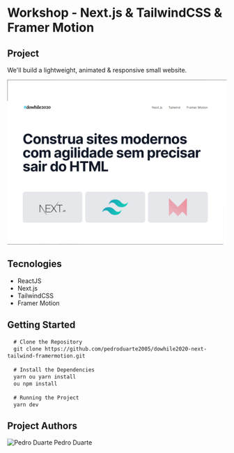 # Workshop - Next.js & TailwindCSS & Framer Motion

## Project
We'll build a lightweight, animated & responsive small website.

<img src="screenshot.png" alt="Screenshot"/>

## Tecnologies

- ReactJS
- Next.js
- TailwindCSS
- Framer Motion

## Getting Started
``` 
  # Clone the Repository
  git clone https://github.com/pedroduarte2005/dowhile2020-next-tailwind-framermotion.git

  # Install the Dependencies
  yarn ou yarn install
  ou npm install

  # Running the Project
  yarn dev
```

## Project Authors

<img src="https://avatars0.githubusercontent.com/u/59842901?s=460&u=8afcb34374fd183b0f12aa2ad00c434c13a2e302&v=4" alt="Pedro Duarte" width="150">
Pedro Duarte
